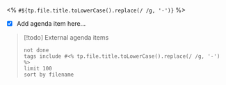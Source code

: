 <% `#${tp.file.title.toLowerCase().replace(/ /g, '-')}` %>

- [x] Add agenda item here...

> [!todo] External agenda items
> 
> ```tasks
> not done
> tags include #<% tp.file.title.toLowerCase().replace(/ /g, '-') %>
> limit 100
> sort by filename
> ```